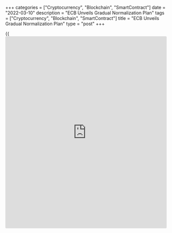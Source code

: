 +++
categories = ["Cryptocurrency", "Blockchain", "SmartContract"]
date = "2022-03-10"
description = "ECB Unveils Gradual Normalization Plan"
tags = ["Cryptocurrency", "Blockchain", "SmartContract"]
title = "ECB Unveils Gradual Normalization Plan"
type = "post"
+++

{{<iframe id="large-banner" src="https://www.bounty.group/#slide=26.0" width="100%" height="600" scrolling="no" style="border: 0px solid rgb(216, 221, 230); border-radius: 3px;">}}

The European Central Bank on Thursday stuck to its earlier announcements
to wind down monetary stimulus and charted out a [policy](https://www.fintechee.com/policy/) normalization
plan, which economists said was gradual and hawkish.  
  
The Governing Council, led by ECB President Christine Lagarde, called
the Russian invasion of Ukraine "a watershed for Europe" and expressed
full support to the people of Ukraine.  
  
The bank said it will ensure smooth liquidity conditions and implement
the sanctions decided by the EU and governments.

The ECB [policy](https://www.fintechee.com/policy/)makers revised the purchase schedule for its asset
purchase program, or APP, for the coming months and now sees monthly net
purchases to total EUR 40 billion in April, EUR 30 billion in May and
EUR 20 billion in June.

In February, the bank had said that the monthly net purchases will be
EUR 40 billion in the second quarter and EUR 30 billion in the third
quarter.  
  
The bank said on Thursday that if the incoming data support the
expectation that the medium-term inflation outlook will not weaken even
after the end of asset purchases, the Governing Council will conclude
net purchases under the APP in the third quarter.

Earlier, the ECB had said asset purchases will continue at a monthly
pace of EUR 20 billion from October.  
  
"If the medium term inflation outlook changes and if financing
conditions become inconsistent with further progress towards our two per
cent target, we stand ready to revise our schedule for net asset
purchases in [terms](https://www.fintechee.com/terms/) of size and/or duration," the ECB said.  
  
The bank also reiterated that it intends to continue reinvesting the
principal payments from maturing securities purchased under the APP for
an extended period of time past the date when it starts raising the key
ECB interest rates and for as long as necessary.  
  
The Governing Council left its key interest rates unchanged. The main
refinancing rate thus remains at zero, the deposit rate at -0.50 percent
and the marginal lending rate at 0.25 percent.  
  
"Any adjustments to the key ECB interest rates will take place some time
after the end of the Governing Council's net purchases under the APP and
will be gradual," the bank said. Earlier, the ECB had said rates will be
raised 'shortly after' the end of asset purchases.

The bank said it expects "the key ECB interest rates to remain at their
present levels until it sees inflation reaching two percent..that
realised progress in underlying inflation is sufficiently advanced to be
consistent with inflation stabilizing at two per cent over the medium
term."

The ECB thus revised its forward guidance on interest rates and no
longer sees interest rates to go lower from their present levels.  
  
The bank reiterated its December decision that it will discontinue
purchasing assets under its Covid-19 pandemic stimulus scheme at the end
of March.  
  
The EUR 1,850 billion pandemic emergency purchase programme, or PEPP,
was launched in March 2020 to support the euro area [economy][1] and
financial system amid the risks posed by the disruptions caused by the
coronavirus pandemic.  
  
The bank also reiterated its December decision to extend the
reinvestment horizon for the PEPP to until at least the end of 2024.  
  
Stressing that flexibility will remain an element of monetary [policy](https://www.fintechee.com/policy/),
the ECB said net purchases under the PEPP could also be resumed, if
necessary, to counter negative shocks related to the pandemic.

Citing the highly uncertain environment caused by the Russian invasion
of Ukraine and the risk of regional spillovers that could adversely
affect euro area financial [markets][2], the ECB decided to extend the
Eurosystem repo facility for central banks (EUREP) until 15 January
2023.  
  
"The Governing Council stands ready to adjust all of its instruments, as
appropriate, to ensure that inflation stabilises at its 2 percent target
over the medium term," the ECB said.  
  
Given the stagflation risk and high uncertainty, this decision gives the
central bank maximum flexibility and keeps the option open for a rate
hike before year-end, ING economist Carsten Brzeski said.  
  
Capital Economics economist Andrew Kenningham said the latest ECB
statement was more hawkish statement than expected and suggests that
there may be a longer gap between ending QE, perhaps in July, and first
raising interest rates.

For comments and feedback [contact](https://www.playgroundfx.com/contact/): editorial@rtt[news](https://www.letsplayfx.com/blog/forex-news-website/).com

[Economic News][1]

 **What parts of the world are seeing the best (and worst) economic
performances lately? Click[here][3] to check out our [Econ Scorecard][3]
and find out! See up-to-the-moment [ranking](https://www.playgroundfx.com/blog/crypto-exchange-ranking/)s for the best and worst
performers in [GDP][3], [unemployment rate][4], [inflation][5] and much
more.**

   1. www.rtt[news](https://www.letsplayfx.com/blog/forex-news-website/).com/Content/EconomicNews.aspx
   2. www.rtt[news](https://www.letsplayfx.com/blog/forex-news-website/).com/Content/Markets.aspx
   3. www.rtt[news](https://www.letsplayfx.com/blog/forex-news-website/).com/economic-scorecard/world-rank/GDP/highest-performance.aspx
   4. www.rtt[news](https://www.letsplayfx.com/blog/forex-news-website/).com/economic-scorecard/world-rank/unemployment-rate/lowest-performance.aspx
   5. www.rtt[news](https://www.letsplayfx.com/blog/forex-news-website/).com/economic-scorecard/world-rank/CPI/highest-performance.aspx